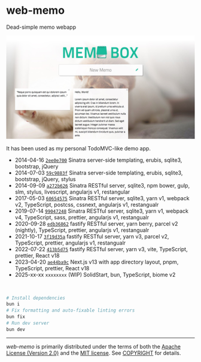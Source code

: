 web-memo
========
Dead-simple memo webapp

![Screenshot]

It has been used as my personal TodoMVC-like demo app.

- 2014-04-16 [`2ee0e700`] Sinatra server-side templating, erubis, sqlite3, bootstrap, jQuery
- 2014-07-03 [`59c9883f`] Sinatra server-side templating, erubis, sqlite3, bootstrap, jQuery, stylus
- 2014-09-09 [`a272b626`] Sinatra RESTful server, sqlite3, npm bower, gulp, slm, stylus, livescript, angularjs v1, restangular
- 2017-05-03 [`60654575`] Sinatra RESTful server, sqlite3, yarn v1, webpack v2, TypeScript, postcss, cssnext, angularjs v1, restangualr
- 2019-07-14 [`99047248`] Sinatra RESTful server, sqlite3, yarn v1, webpack v4, TypeScript, sass, prettier, angularjs v1, restangualr
- 2020-09-28 [`edb36862`] fastify RESTful server, yarn berry, parcel v2 (nightly), TypeScript, prettier, angularjs v1, restangualr
- 2021-10-17 [`3f19d35a`] fastify RESTful server, yarn v3, parcel v2, TypeScript, prettier, angularjs v1, restangualr
- 2022-07-22 [`413b5d75`] fastify RESTful server, yarn v3, vite, TypeScript, prettier, React v18
- 2023-04-20 [`ae44ba9c`] Next.js v13 with app directory layout, pnpm, TypeScript, prettier, React v18
- 2025-xx-xx  `xxxxxxxx`  (WIP) SolidStart, bun, TypeScript, biome v2

[`2ee0e700`]: https://github.com/simnalamburt/web-memo/tree/2ee0e700
[`59c9883f`]: https://github.com/simnalamburt/web-memo/tree/59c9883f
[`a272b626`]: https://github.com/simnalamburt/web-memo/tree/a272b626
[`60654575`]: https://github.com/simnalamburt/web-memo/tree/60654575
[`99047248`]: https://github.com/simnalamburt/web-memo/tree/99047248
[`edb36862`]: https://github.com/simnalamburt/web-memo/tree/edb36862
[`3f19d35a`]: https://github.com/simnalamburt/web-memo/tree/3f19d35a
[`413b5d75`]: https://github.com/simnalamburt/web-memo/tree/413b5d75
[`ae44ba9c`]: https://github.com/simnalamburt/web-memo/tree/ae44ba9c

&nbsp;

```bash
# Install dependencies
bun i
# Fix formatting and auto-fixable linting errors
bun fix
# Run dev server
bun dev
```

--------
*web-memo* is primarily distributed under the terms of both the [Apache License (Version 2.0)] and the [MIT license]. See [COPYRIGHT] for details.

[Screenshot]: https://raw.githubusercontent.com/simnalamburt/i/master/web-memo/screenshot.jpg
[Apache License (Version 2.0)]: LICENSE-APACHE
[MIT license]: LICENSE-MIT
[COPYRIGHT]: COPYRIGHT
